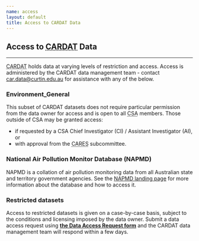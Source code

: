 ```yaml
---
name: access
layout: default
title: Access to CARDAT Data
---
```


<h2>Access to <abbr title="Clean Air and health Research Data and Analysis Technology">CARDAT</abbr> Data</h2>
<hr class="car-red" />      
<p><abbr title="Clean Air and health Research Data and Analysis Technology">CARDAT</abbr> holds data at varying levels of restriction and access. Access is administered by the CARDAT data management team - contact <a href="mailto:car.data@curtin.edu.au">car.data@curtin.edu.au</a> for assistance with any of the below.

<h3>Environment_General</h3>
<p>This subset of CARDAT datasets does not require particular permission from the data owner for access and is open to all <abbr title="Centre for Safe Air">CSA</abbr> members. Those outside of CSA may be granted access:</p>
<ul>
<li>if requested by a CSA Chief Investigator (CI) / Assistant Investigator (AI), or </li> 
<li>with approval from the <abbr title="Centre for Safe Air Exposure Subcommittee ">CARES</abbr> subcommittee.</li> 
</ul>

<h3>National Air Pollution Monitor Database (NAPMD)</h3>
<p>NAPMD is a collation of air pollution monitoring data from all Australian state and territory government agencies. See the <a href="https://osf.io/jxd98/">NAPMD landing page</a> for more information about the database and how to access it.</p>

<h3>Restricted datasets</h3>
<p>Access to restricted datasets is given on a case-by-case basis, subject to the conditions and licensing imposed by the data owner. Submit a data access request using <b><a href="data_access_request_form.html">the Data Access Request form</a></b> and the CARDAT data management team will respond within a few days.</p>

